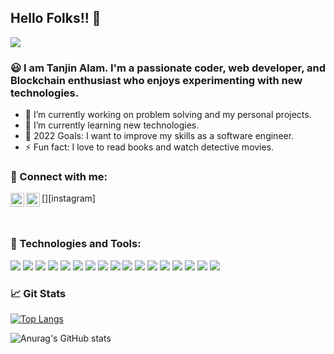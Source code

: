 ## Hello Folks!! 👋
![](https://komarev.com/ghpvc/?username=Tapu106&color=blue)


### 😃 I am Tanjin Alam. I'm a passionate coder, web developer, and Blockchain enthusiast who enjoys experimenting with new technologies. 

- 🔭 I’m currently working on problem solving and my personal projects.
- 🌱 I’m currently learning new technologies.
- 🥅 2022 Goals: I want to improve my skills as a software engineer. 
- ⚡ Fun fact: I love to read books and watch detective movies.



### 🤝 Connect with me:
[<img align="left" alt="" width="22px" src="https://cdn.jsdelivr.net/npm/simple-icons@v3/icons/linkedin.svg" />][linkedin]
[<img align="left" alt="TanjinAlam | Instagram" width="22px" src="https://cdn.jsdelivr.net/npm/simple-icons@v3/icons/instagram.svg" />][instagram]

<br />


### 🔧 Technologies and Tools:


![](https://img.shields.io/badge/C-00599C?style=for-the-badge&logo=c&logoColor=white)
![](https://img.shields.io/badge/C%2B%2B-00599C?style=for-the-badge&logo=c%2B%2B&logoColor=white)
![](https://img.shields.io/badge/Java-ED8B00?style=for-the-badge&logo=java&logoColor=white)
![](https://img.shields.io/badge/JavaScript-323330?style=for-the-badge&logo=javascript&logoColor=F7DF1E)
![](https://img.shields.io/badge/Go-00ADD8?style=for-the-badge&logo=go&logoColor=white)
![](https://img.shields.io/badge/HTML-239120?style=for-the-badge&logo=html5&logoColor=white)
![](https://img.shields.io/badge/CSS-239120?&style=for-the-badge&logo=css3&logoColor=white)
![](https://img.shields.io/badge/Node.js-43853D?style=for-the-badge&logo=node.js&logoColor=white)
![](https://img.shields.io/badge/Express.js-404D59?style=for-the-badge)
![](https://img.shields.io/badge/Laravel-FF2D20?style=for-the-badge&logo=laravel&logoColor=white)
![](https://img.shields.io/badge/MongoDB-4EA94B?style=for-the-badge&logo=mongodb&logoColor=white)
![](https://img.shields.io/badge/React-20232A?style=for-the-badge&logo=react&logoColor=61DAFB)
![](https://img.shields.io/badge/VS%20Code-007ACC.svg?style=for-the-badge&logo=visual%20studio%20code&logoColor=white&color=007ACC)
![](https://img.shields.io/badge/git-%3776AB.svg?style=for-the-badge&logo=git&logoColor=white&color=F05032)
![](https://img.shields.io/badge/Ubuntu-E95420?style=for-the-badge&logo=ubuntu&logoColor=white)
![](https://img.shields.io/badge/Shell_Script-121011?style=for-the-badge&logo=gnu-bash&logoColor=white)
![](https://img.shields.io/badge/docker-%FF2D20.svg?style=for-the-badge&logo=docker&logoColor=white&color=FF2D20)


### 📈 Git Stats
[![Top Langs](https://github-readme-stats.vercel.app/api/top-langs/?username=TanjinAlam&layout=compact&langs_count=20&theme=blue-green)](https://github.com/anuraghazra/github-readme-stats)

![Anurag's GitHub stats](https://github-readme-stats.vercel.app/api?username=TanjinAlam&show_icons=true&theme=blue-green)





[linkedin]: https://www.linkedin.com/in/tanjin-alam-090b271ab/
